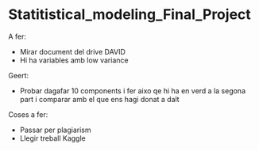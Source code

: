 # Statitistical_modeling_Final_Project

A fer:
- Mirar document del drive DAVID
- Hi ha variables amb low variance
  
Geert:
- Probar dagafar 10 components i fer aixo qe hi ha en verd a la segona part i comparar amb el que ens hagi donat a dalt

  
Coses a fer: 
- Passar per plagiarism
- Llegir treball Kaggle
